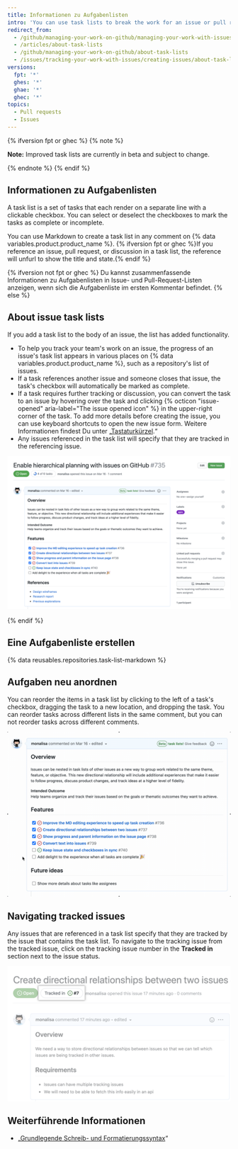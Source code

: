 ```yaml
---
title: Informationen zu Aufgabenlisten
intro: 'You can use task lists to break the work for an issue or pull request into smaller tasks, then track the full set of work to completion.'
redirect_from:
  - /github/managing-your-work-on-github/managing-your-work-with-issues-and-pull-requests/about-task-lists
  - /articles/about-task-lists
  - /github/managing-your-work-on-github/about-task-lists
  - /issues/tracking-your-work-with-issues/creating-issues/about-task-lists
versions:
  fpt: '*'
  ghes: '*'
  ghae: '*'
  ghec: '*'
topics:
  - Pull requests
  - Issues
---
```


{% ifversion fpt or ghec %}
{% note %}

**Note:** Improved task lists are currently in beta and subject to change.

{% endnote %}
{% endif %}

## Informationen zu Aufgabenlisten

A task list is a set of tasks that each render on a separate line with a clickable checkbox. You can select or deselect the checkboxes to mark the tasks as complete or incomplete.

You can use Markdown to create a task list in any comment on {% data variables.product.product_name %}. {% ifversion fpt or ghec %}If you reference an issue, pull request, or discussion in a task list, the reference will unfurl to show the title and state.{% endif %}

{% ifversion not fpt or ghec %}
Du kannst zusammenfassende Informationen zu Aufgabenlisten in Issue- und Pull-Request-Listen anzeigen, wenn sich die Aufgabenliste im ersten Kommentar befindet.
{% else %}

## About issue task lists

If you add a task list to the body of an issue, the list has added functionality.

- To help you track your team's work on an issue, the progress of an issue's task list appears in various places on {% data variables.product.product_name %}, such as a repository's list of issues.
- If a task references another issue and someone closes that issue, the task's checkbox will automatically be marked as complete.
- If a task requires further tracking or discussion, you can convert the task to an issue by hovering over the task and clicking {% octicon "issue-opened" aria-label="The issue opened icon" %} in the upper-right corner of the task. To add more details before creating the issue, you can use keyboard shortcuts to open the new issue form. Weitere Informationen findest Du unter „[Tastaturkürzel](/github/getting-started-with-github/using-github/keyboard-shortcuts#issues-and-pull-requests).“
- Any issues referenced in the task list will specify that they are tracked in the referencing issue.

![Gerenderte Aufgabenliste](/assets/images/help/writing/task-list-rendered.png)

{% endif %}

## Eine Aufgabenliste erstellen

{% data reusables.repositories.task-list-markdown %}

## Aufgaben neu anordnen

You can reorder the items in a task list by clicking to the left of a task's checkbox, dragging the task to a new location, and dropping the task. You can reorder tasks across different lists in the same comment, but you can not reorder tasks across different comments.

![Neu angeordnete Aufgabenliste](/assets/images/help/writing/task-list-reordered.gif)

## Navigating tracked issues

Any issues that are referenced in a task list specify that they are tracked by the issue that contains the task list. To navigate to the tracking issue from the tracked issue, click on the tracking issue number in the **Tracked in** section next to the issue status.

![Tracked in example](/assets/images/help/writing/task_list_tracked.png)

## Weiterführende Informationen

* „[Grundlegende Schreib- und Formatierungssyntax](/articles/basic-writing-and-formatting-syntax)“
